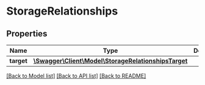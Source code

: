 # StorageRelationships

## Properties
Name | Type | Description | Notes
------------ | ------------- | ------------- | -------------
**target** | [**\Swagger\Client\Model\StorageRelationshipsTarget**](StorageRelationshipsTarget.md) |  | [optional] 

[[Back to Model list]](../README.md#documentation-for-models) [[Back to API list]](../README.md#documentation-for-api-endpoints) [[Back to README]](../README.md)


